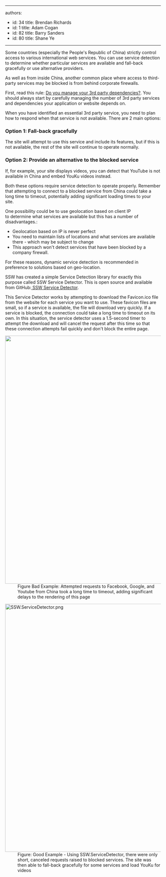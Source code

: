 

---
authors:
  - id: 34
    title: Brendan Richards
  - id: 1
    title: Adam Cogan
  - id: 82
    title: Barry Sanders
  - id: 80
    title: Shane Ye
---




<span class='intro'> Some countries (especially the People's Republic of China) strictly control access to various international web services. You can use service detection to determine whether particular services are available and fall-back gracefully or use alternative providers.​<br> </span>

<p>As well as from inside China, another common place where access to third-party services may be blocked is from behind corporate firewalls.</p><p>First, read this rule&#58; <a href="/_layouts/15/FIXUPREDIRECT.ASPX?WebId=3dfc0e07-e23a-4cbb-aac2-e778b71166a2&amp;TermSetId=07da3ddf-0924-4cd2-a6d4-a4809ae20160&amp;TermId=9b3eafc2-6aab-4809-9662-d81128dc3643">Do you manage your 3rd party dependencies?</a>. You should always start by carefully managing the number of 3rd party services and dependencies your application or website depends on.</p><p>When you have identified an essential 3rd party service, you need to plan how to respond when that service is not available. There are 2 main options&#58;<br></p><h3 class="ssw15-rteElement-H3">Option 1&#58; Fall-back gracefully</h3><p>The site will attempt to use this service and include its features, but if this is not available, the rest of the site will continue to operate normally.<br></p><h3 class="ssw15-rteElement-H3">Option 2&#58; Provide an alternative to the blocked service<br></h3><p>If, for example, your site displays videos, you can detect that YouTube is not available in China and embed YouKu videos instead.&#160;<br></p><p>Both these options require service detection to operate properly. Remember that attempting to connect to a blocked service from China could take a long time to timeout, potentially adding significant loading times to your site.&#160;</p><p>One possibility could be to use geolocation based on client IP to&#160;determine&#160;what services are available but this has a number of disadvantages.&#58;</p><p></p><ul><li>Geolocation based on IP is never perfect<br></li><li>You need to maintain lists of locations and what services are available there - which may be subject to change<br></li><li>This approach won't detect services that have been blocked by a company firewall.<br></li></ul><div>For these reasons, dynamic service detection is recommended in preference to solutions based on geo-location.<br></div><p></p><p>SSW has created a simple Service Detection library for exactly this purpose&#160;called SSW Service Detector. This is open source and available from GitHub&#58;<a href="https&#58;//github.com/SSWConsulting/SSW.ServiceDetector"> SSW Service Detector</a>.</p><p>This Service Detector works by attempting to download the Favicon.ico file from the website for each service you want to&#160;use. These favicon files are small, so if a&#160;service is&#160;available, the file will download very quickly. If a service is blocked, the connection could take a long time to timeout on its own. In this situation, the service detector uses a 1.5-second timer to attempt the download and will cancel the request after this time so that these connection&#160;attempts&#160;fail quickly and don't block the entire page.<br></p><dl class="badImage"><dt> <img src="/PublishingImages/BlockedDependencies.png" alt="" style="width&#58;800px;" /> </dt><dd>Figure Bad Example&#58; Attempted requests to Facebook, Google, and Youtube from China&#160;took a long time to timeout, adding significant delays to the rendering of this page<br></dd></dl> <dl class="goodImage"> <dt> <img src="/PublishingImages/SSW.ServiceDetector.png" alt="SSW.ServiceDetector.png" style="width&#58;800px;" /> </dt><dd>Figure&#58; Good Example - Using SSW.ServiceDetector, there were only short, canceled requests raised to blocked services. The site was then able to fall-back gracefully for some services and load YouKu for videos<br></dd></dl>


